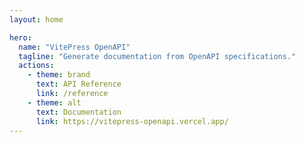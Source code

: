 ```yaml
---
layout: home

hero:
  name: "VitePress OpenAPI"
  tagline: "Generate documentation from OpenAPI specifications."
  actions:
    - theme: brand
      text: API Reference
      link: /reference
    - theme: alt
      text: Documentation
      link: https://vitepress-openapi.vercel.app/
---
```

